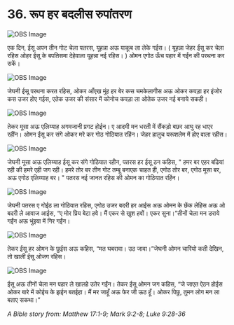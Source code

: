 # 36. रूप हर बदलीस रुपांतरण

![OBS Image](https://cdn.door43.org/obs/jpg/360px/obs-en-36-01.jpg)

एक दिन, ईसू अपन तीन गोट चेला पतरस, यूहन्ना अऊ याकूब ला लेके गईस। ( यूहन्ना जेहर ईसू कर चेला रहिस ओहर ईसू के बपतिसमा देहेवाला यूहन्ना नई रहिस। ) ओमन एगोठ ऊँच पहार में गईंन की परथना कर सकें।

![OBS Image](https://cdn.door43.org/obs/jpg/360px/obs-en-36-02.jpg)

जेघनी ईसू परथना करत रहिस, ओकर आँएख मुंह हर बेर कस चमकेलागीस अऊ ओकर कपड़ा हर इंजोर कस उजर होए गईस, एतेक उजर की संसार में कोनोच कपड़ा ला ओतेक उजर नई बनाये सकही।

![OBS Image](https://cdn.door43.org/obs/jpg/360px/obs-en-36-03.jpg)

तेकर मूसा अऊ एलिय्याह अगमजानी प्रगट होईन। ए आदमी मन धरती में सैंकड़ो बछर आघु रह धाएर रहींन। ओमन ईसू कर संगे ओकर मरे कर गोठ गोठियात रहिंन। जेहर हालुच यरूशलेम में होए वाला रहीस।

![OBS Image](https://cdn.door43.org/obs/jpg/360px/obs-en-36-04.jpg)

जेघनी मूसा अऊ एलिय्याह ईसू कर संगे गोठियात रहीन, पतरस हर ईसू ठन कहिस, " हमर बर एहर बढियां रही की हमरे एही जग रही। हमरे तोर बर तीन गोट तम्बू बनाएक चाहत ही, एगोठ तोर बर, एगोठ मूसा बर, अऊ एगोठ एलिय्याह बर। " पतरस नई जानत रहिस की ओमन का गोठियात रहिंन।

![OBS Image](https://cdn.door43.org/obs/jpg/360px/obs-en-36-05.jpg)

जेघनी पतरस ए गोईठ ला गोठियात रहिस, एगोठ उजर बदरी हर आईस अऊ ओमन के छेंक लेहिस अऊ ओ बदरी ले आवाज आईस, “ए मोर प्रिय बेटा हवे। मैं एकर से खुश हवों। एकर सुना।”तीनों चेला मन डराये गईंन अऊ भुंइया में गिर गईंन।

![OBS Image](https://cdn.door43.org/obs/jpg/360px/obs-en-36-06.jpg)

तेकर ईसू हर ओमन के छुईस अऊ कहिस, “मत घबरावा। उठ जावा।”जेघनी ओमन चारिंयो कती देखिन, तो खाली ईसू ओजग रहिस।

![OBS Image](https://cdn.door43.org/obs/jpg/360px/obs-en-36-07.jpg)

ईसू अऊ तीनों चेला मन पहार ले खालहे उतेर गईंन। तेकर ईसू ओमन जग कहिस, “जे जाएत ऐठन होईस ओकर बारे में कोईच के झईन बतईहा। मैं मर जाहूँ अऊ फेर जी ऊठ हूँ। ओकर पिछु, तुमन लोग मन ला बताए सकथा।”

_A Bible story from: Matthew 17:1-9; Mark 9:2-8; Luke 9:28-36_